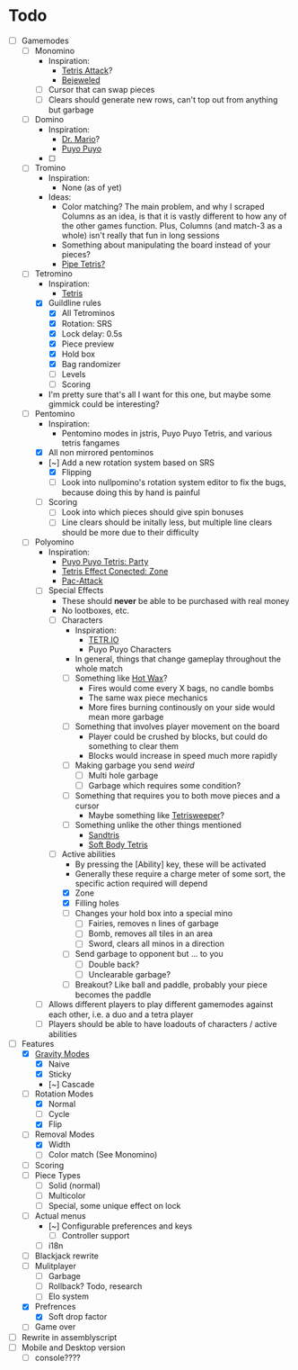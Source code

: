 # Todo
- [ ] Gamemodes
	- [ ] Monomino
		- Inspiration:
			- [Tetris Attack](https://tetris.wiki/Tetris_Attack)?
			- [Bejeweled]()
		- [ ] Cursor that can swap pieces
		- [ ] Clears should generate new rows, can't top out from anything but garbage
	- [ ] Domino
		- Inspiration:
			- [Dr. Mario](https://tetris.wiki/Dr._Mario)?
			- [Puyo Puyo]()
		- [ ] 
	- [ ] Tromino
		- Inspiration:
			- None (as of yet)
		- Ideas:
			- Color matching? The main problem, and why I scraped Columns as an idea, is that it is vastly different to how any of the other games function. Plus, Columns (and match-3 as a whole) isn't really that fun in long sessions
			- Something about manipulating the board instead of your pieces? 
			- [Pipe Tetris?](https://alphageneric.itch.io/pipe-tetris)
	- [ ] Tetromino
		- Inspiration:
			- [Tetris](https://tetris.wiki/Tetris_Guideline)
		- [x] Guildline rules
			- [x] All Tetrominos
			- [x] Rotation: SRS
			- [x] Lock delay: 0.5s
			- [x] Piece preview
			- [x] Hold box
			- [x] Bag randomizer
			- [ ] Levels
			- [ ] Scoring
		- I'm pretty sure that's all I want for this one, but maybe some gimmick could be interesting? 
	- [ ] Pentomino
		- Inspiration:
			- Pentomino modes in jstris, Puyo Puyo Tetris, and various tetris fangames
		- [x] All non mirrored pentominos
		- [~] Add a new rotation system based on SRS
			- [x] Flipping
			- [ ] Look into nullpomino's rotation system editor to fix the bugs, because doing this by hand is painful
		- [ ] Scoring
			- [ ] Look into which pieces should give spin bonuses
			- [ ] Line clears should be initally less, but multiple line clears should be more due to their difficulty
	- [ ] Polyomino
		- Inspiration:
			- [Puyo Puyo Tetris: Party](https://puyonexus.com/wiki/Party)
			- [Tetris Effect Conected: Zone](https://tetris.wiki/Tetris_Effect#Zone_mechanic)
			- [Pac-Attack](https://en.wikipedia.org/wiki/Pac-Attack)
		- [ ] Special Effects
			- These should **never** be able to be purchased with real money 
			- No lootboxes, etc.
			- [ ] Characters
				- Inspiration:
					- [TETR.IO](https://characters.osk.sh/) 
					- Puyo Puyo Characters
				- In general, things that change gameplay throughout the whole match
				- [ ] Something like [Hot Wax](https://www.lexaloffle.com/bbs/?pid=146729)? 
					- Fires would come every X bags, no candle bombs 
					- The same wax piece mechanics 
					- More fires burning continously on your side would mean more garbage 
				- [ ] Something that involves player movement on the board
					- Player could be crushed by blocks, but could do something to clear them
					- Blocks would increase in speed much more rapidly
				- [ ] Making garbage you send *weird*
					- [ ] Multi hole garbage
					- [ ] Garbage which requires some condition?
				- [ ] Something that requires you to both move pieces and a cursor
					- Maybe something like [Tetrisweeper](https://kertisjones.itch.io/tetrisweeper)? 
				- [ ] Something unlike the other things mentioned
					- [Sandtris](https://sandtris.com/)
					- [Soft Body Tetris](https://newbie-indie-game-dev.itch.io/softbody-tetris)
			- [ ] Active abilities
				- By pressing the [Ability] key, these will be activated
				- Generally these require a charge meter of some sort, the specific action required will depend 
				- [x] Zone
				- [x] Filling holes
				- [ ] Changes your hold box into a special mino
					- [ ] Fairies, removes n lines of garbage 
					- [ ] Bomb, removes all tiles in an area
					- [ ] Sword, clears all minos in a direction
				- [ ] Send garbage to opponent but ... to you
					- [ ] Double back?
					- [ ] Unclearable garbage?
				- [ ] Breakout? Like ball and paddle, probably your piece becomes the paddle
		- [ ] Allows different players to play different gamemodes against each other, i.e. a duo and a tetra player
		- [ ] Players should be able to have loadouts of characters / active abilities
- [ ] Features
	- [x] [Gravity Modes](https://tetris.wiki/Line_clear#Line_clear_gravity)
		- [x] Naive
		- [x] Sticky
		- [~] Cascade
	- [ ] Rotation Modes
		- [x] Normal
		- [ ] Cycle
		- [x] Flip
	- [ ] Removal Modes
		- [x] Width
		- [ ] Color match (See Monomino)
	- [ ] Scoring
	- [ ] Piece Types
		- [ ] Solid (normal)
		- [ ] Multicolor
		- [ ] Special, some unique effect on lock
	- [ ] Actual menus 
		- [~] Configurable preferences and keys
			- [ ] Controller support
		- [ ] i18n
	- [ ] Blackjack rewrite
	- [ ] Mulitplayer
		- [ ] Garbage
		- [ ] Rollback? Todo, research
		- [ ] Elo system
	- [x] Prefrences
		- [x] Soft drop factor
	- [ ] Game over
- [ ] Rewrite in assemblyscript
- [ ] Mobile and Desktop version
	- [ ] console????